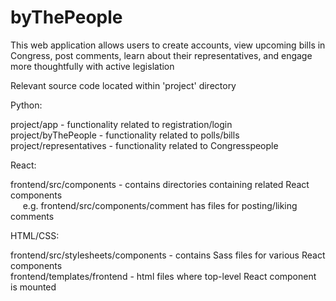 # byThePeople

This web application allows users to create accounts, view upcoming bills in Congress, post comments, learn about their representatives, and engage more thoughtfully with active legislation


Relevant source code located within 'project' directory

Python:

project/app - functionality related to registration/login <br />
project/byThePeople - functionality related to polls/bills <br />
project/representatives - functionality related to Congresspeople

React:

frontend/src/components - contains directories containing related React components <br />
&nbsp;&nbsp;&nbsp;&nbsp;    e.g. frontend/src/components/comment has files for posting/liking comments
  
HTML/CSS:

frontend/src/stylesheets/components - contains Sass files for various React components <br />
frontend/templates/frontend - html files where top-level React component is mounted




 

